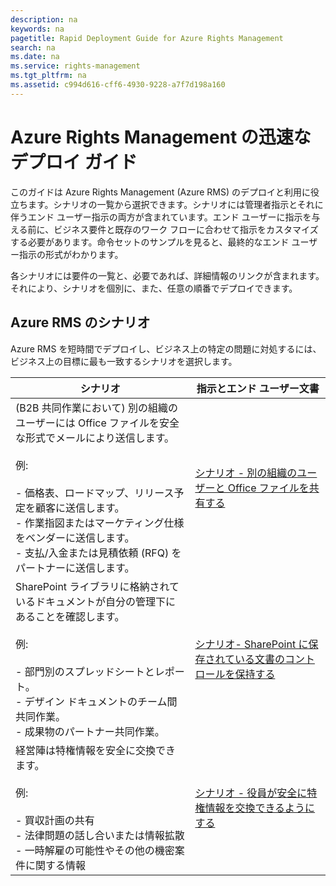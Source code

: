 ```yaml
---
description: na
keywords: na
pagetitle: Rapid Deployment Guide for Azure Rights Management
search: na
ms.date: na
ms.service: rights-management
ms.tgt_pltfrm: na
ms.assetid: c994d616-cff6-4930-9228-a7f7d198a160
---
```

# Azure Rights Management の迅速なデプロイ ガイド
このガイドは Azure Rights Management (Azure RMS) のデプロイと利用に役立ちます。シナリオの一覧から選択できます。シナリオには管理者指示とそれに伴うエンド ユーザー指示の両方が含まれています。エンド ユーザーに指示を与える前に、ビジネス要件と既存のワーク フローに合わせて指示をカスタマイズする必要があります。命令セットのサンプルを見ると、最終的なエンド ユーザー指示の形式がわかります。

各シナリオには要件の一覧と、必要であれば、詳細情報のリンクが含まれます。それにより、シナリオを個別に、また、任意の順番でデプロイできます。

## Azure RMS のシナリオ
Azure RMS を短時間でデプロイし、ビジネス上の特定の問題に対処するには、ビジネス上の目標に最も一致するシナリオを選択します。

|シナリオ|指示とエンド ユーザー文書|
|--------|-----------------|
|(B2B 共同作業において) 別の組織のユーザーには Office ファイルを安全な形式でメールにより送信します。<br /><br />例:<br /><br />-   価格表、ロードマップ、リリース予定を顧客に送信します。<br />-   作業指図またはマーケティング仕様をベンダーに送信します。<br />-   支払/入金または見積依頼 (RFQ) をパートナーに送信します。|[シナリオ - 別の組織のユーザーと Office ファイルを共有する](../Topic/Scenario_-_Share_an_Office_File_with_Users_in_Another_Organization.md)|
|SharePoint ライブラリに格納されているドキュメントが自分の管理下にあることを確認します。<br /><br />例:<br /><br />-   部門別のスプレッドシートとレポート。<br />-   デザイン ドキュメントのチーム間共同作業。<br />-   成果物のパートナー共同作業。|[シナリオ- SharePoint に保存されている文書のコントロールを保持する](../Topic/Scenario_-_Retain_Control_of_Documents_Stored_in_SharePoint.md)|
|経営陣は特権情報を安全に交換できます。<br /><br />例:<br /><br />-   買収計画の共有<br />-   法律問題の話し合いまたは情報拡散<br />-   一時解雇の可能性やその他の機密案件に関する情報|[シナリオ - 役員が安全に特権情報を交換できるようにする](../Topic/Scenario_-_Executives_Securely_Exchange_Privileged_Information.md)|
